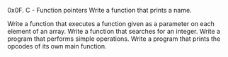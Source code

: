 0x0F. C - Function pointers
Write a function that prints a name.

Write a function that executes a function given as a parameter on each element of an array.
Write a function that searches for an integer.
Write a program that performs simple operations.
Write a program that prints the opcodes of its own main function.


